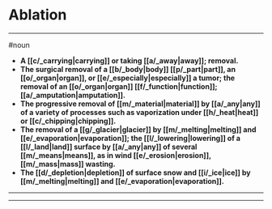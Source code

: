 # Ablation
---
#noun
- **A [[c/_carrying|carrying]] or taking [[a/_away|away]]; removal.**
- **The surgical removal of a [[b/_body|body]] [[p/_part|part]], an [[o/_organ|organ]], or [[e/_especially|especially]] a tumor; the removal of an [[o/_organ|organ]] [[f/_function|function]]; [[a/_amputation|amputation]].**
- **The progressive removal of [[m/_material|material]] by [[a/_any|any]] of a variety of processes such as vaporization under [[h/_heat|heat]] or [[c/_chipping|chipping]].**
- **The removal of a [[g/_glacier|glacier]] by [[m/_melting|melting]] and [[e/_evaporation|evaporation]]; the [[l/_lowering|lowering]] of a [[l/_land|land]] surface by [[a/_any|any]] of several [[m/_means|means]], as in wind [[e/_erosion|erosion]], [[m/_mass|mass]] wasting.**
- **The [[d/_depletion|depletion]] of surface snow and [[i/_ice|ice]] by [[m/_melting|melting]] and [[e/_evaporation|evaporation]].**
---
---
